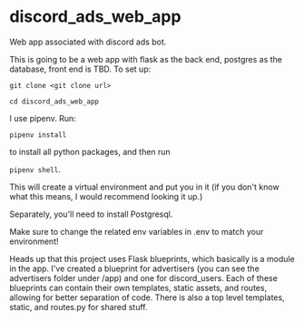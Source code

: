 # discord_ads_web_app
Web app associated with discord ads bot.

This is going to be a web app with flask as the back end, postgres as the database, front end is TBD. To set up:

`git clone <git clone url>`

`cd discord_ads_web_app`

I use pipenv. Run:

`pipenv install`

to install all python packages, and then run 

`pipenv shell`. 

This will create a virtual environment and put you in it (if you don't know what this means, I would recommend 
looking it up.)

Separately, you'll need to install Postgresql. 

Make sure to change the related env variables in .env to match your environment!

Heads up that this project uses Flask blueprints, which basically is a module in the app. I've created a blueprint for advertisers (you can see the advertisers folder under /app) and one for discord_users. Each of these blueprints can contain their own templates, static assets, and routes, allowing for better separation of code. There is also a top level templates, static, and routes.py for shared stuff.